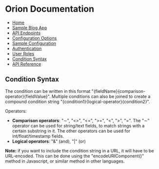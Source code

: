 # Orion Documentation

- [Home](../)
- [Sample Blog App](sample-blog-app)
- [API Endpoints](api-endpoints)
- [Configuration Options](configuration-options)
- [Sample Configuration](sample-configuration)
- [Authentication](authentication)
- [User Roles](user-roles)
- [Condition Syntax](condition-syntax)
- [API Reference](api-reference)

## Condition Syntax

The condition can be written in this format "{fieldName}{comparison-operator}{fieldValue}". Multiple conditions can also be joined to create a compound condition string "{condition1}{logical-operator}{condition2}".

Operators:
- **Comparison operators**: "&sim;", "<>", "<=", ">=", "<", ">", "=".
    The "&sim;" operator can be used for string/text fields, to match strings with a certain substring in it. The other operators can be used for int/float/timestamp fields.
- **Logical operators**: "&" (and), "\|" (or)

**Note:** if you want to include the condition string in a URL, it will have to be URL-encoded. This can be done using the "encodeURIComponent()" method in Javascript, or similar method in other languages.